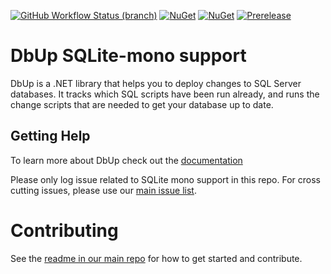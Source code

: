 [![GitHub Workflow Status (branch)](https://img.shields.io/github/workflow/status/DbUp/dbup-sqlite-mono/CI/main)](https://github.com/DbUp/dbup-sqlite-mono/actions/workflows/main.yml?query=branch%3Amain)
[![NuGet](https://img.shields.io/nuget/dt/dbup-sqlite-mono.svg)](https://www.nuget.org/packages/dbup-sqlite-mono)
[![NuGet](https://img.shields.io/nuget/v/dbup-sqlite-mono.svg)](https://www.nuget.org/packages/dbup-sqlite-mono)
[![Prerelease](https://img.shields.io/nuget/vpre/dbup-sqlite-mono?color=orange&label=prerelease)](https://www.nuget.org/packages/dbup-sqlite-mono)

# DbUp SQLite-mono support
DbUp is a .NET library that helps you to deploy changes to SQL Server databases. It tracks which SQL scripts have been run already, and runs the change scripts that are needed to get your database up to date.

## Getting Help
To learn more about DbUp check out the [documentation](https://dbup.readthedocs.io/en/latest/)

Please only log issue related to SQLite mono support in this repo. For cross cutting issues, please use our [main issue list](https://github.com/DbUp/DbUp/issues).

# Contributing

See the [readme in our main repo](https://github.com/DbUp/DbUp/blob/master/README.md) for how to get started and contribute.